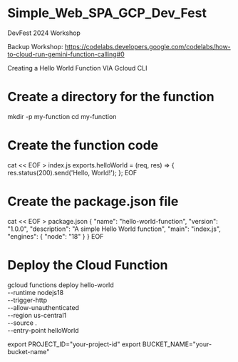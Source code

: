 # Simple_Web_SPA_GCP_Dev_Fest
DevFest 2024 Workshop

Backup Workshop: https://codelabs.developers.google.com/codelabs/how-to-cloud-run-gemini-function-calling#0







Creating a Hello World Function VIA Gcloud CLI

# Create a directory for the function
mkdir -p my-function
cd my-function

# Create the function code
cat << EOF > index.js
exports.helloWorld = (req, res) => {
  res.status(200).send('Hello, World!');
};
EOF

# Create the package.json file
cat << EOF > package.json
{
  "name": "hello-world-function",
  "version": "1.0.0",
  "description": "A simple Hello World function",
  "main": "index.js",
  "engines": {
    "node": "18"
  }
}
EOF

# Deploy the Cloud Function
gcloud functions deploy hello-world \
  --runtime nodejs18 \
  --trigger-http \
  --allow-unauthenticated \
  --region us-central1 \
  --source . \
  --entry-point helloWorld











export PROJECT_ID="your-project-id"
export BUCKET_NAME="your-bucket-name"

